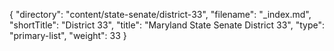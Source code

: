 {
  "directory": "content/state-senate/district-33",
  "filename": "_index.md",
  "shortTitle": "District 33",
  "title": "Maryland State Senate District 33",
  "type": "primary-list",
  "weight": 33
}
